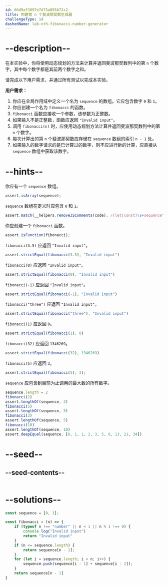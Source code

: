 ```yaml
---
id: 66d9af3897e7d75a895b72c2
title: 构建第 n 个斐波那契数生成器
challengeType: 14
dashedName: lab-nth-fibonacci-number-generator
---
```


# --description--

在本实验中，你将使用动态规划的方法来计算并返回斐波那契数列中的第 `n` 个数字，其中每个数字都是其前两个数字之和。

请完成以下用户需求，并通过所有测试以完成本实验。

**用户需求：**

1. 你应在全局作用域中定义一个名为 `sequence` 的数组。它应包含数字 `0` 和 `1`。
1. 你应创建一个名为 `fibonacci` 的函数。
1. `fibonacci` 函数应接收一个参数，该参数为正整数。
1. 如果输入不是正整数，函数应返回 `"Invalid input"`。
1. 调用 `fibonacci(n)` 时，应使用动态规划方法计算并返回斐波那契数列中的第 `n` 个数字。
1. 每次计算出的第 `n` 个斐波那契数应存储在 `sequence` 数组的索引 `n - 1` 处。
1. 如果输入的数字请求的是已计算过的数字，则不应进行新的计算，应直接从 `sequence` 数组中获取该数字。

# --hints--

你应有一个 `sequence` 数组。

```js
assert.isArray(sequence);
```

`sequence` 数组在定义时应包含 `0` 和 `1`。

```js
assert.match(__helpers.removeJSComments(code), /(let|const)\s+sequence\s*=\s*\[\s*0\s*,\s*1\s*\]\s*;?/)
```

你应创建一个 `fibonacci` 函数。

```js
assert.isFunction(fibonacci);
```

`fibonacci(3.5)` 应返回 `"Invalid input"`。

```js
assert.strictEqual(fibonacci(3.5), "Invalid input")
```

`fibonacci(0)` 应返回 `"Invalid input"`。

```js
assert.strictEqual(fibonacci(0), "Invalid input")
```

`fibonacci(-1)` 应返回 `"Invalid input"`。

```js
assert.strictEqual(fibonacci(-1), "Invalid input")
```

`fibonacci("three")` 应返回 `"Invalid input"`。

```js
assert.strictEqual(fibonacci("three"), "Invalid input")
```

`fibonacci(1)` 应返回 `0`。

```js
assert.strictEqual(fibonacci(1), 0)
```

`fibonacci(32)` 应返回 `1346269`。

```js
assert.strictEqual(fibonacci(32), 1346269)
```

`fibonacci(5)` 应返回 `3`。

```js
assert.strictEqual(fibonacci(5), 3);
```

`sequence` 应包含到目前为止调用的最大数的所有数字。

```js
sequence.length = 2
fibonacci(2)
assert.lengthOf(sequence, 2)
fibonacci(5)
assert.lengthOf(sequence, 5)
fibonacci(3)
assert.lengthOf(sequence, 5)
fibonacci(10)
assert.lengthOf(sequence, 10)
assert.deepEqual(sequence, [0, 1, 1, 2, 3, 5, 8, 13, 21, 34])
```

# --seed--

## --seed-contents--

```js

```

# --solutions--

```js
const sequence = [0, 1];

const fibonacci = (n) => {
    if (typeof n !== "number" || n < 1 || n % 1 !== 0) {
        console.log("Invalid input")
        return "Invalid input"
    }
    if (n <= sequence.length) {
        return sequence[n - 1];
    }
    for (let i = sequence.length; i < n; i++) {
        sequence.push(sequence[i - 1] + sequence[i - 2]);
    }
    return sequence[n - 1]
}
```

